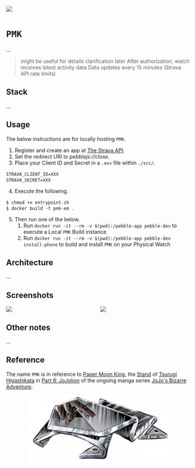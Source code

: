 [![](https://img.shields.io/badge/pmk_1.0.0-passing-green)](https://github.com/gongahkia/pmk/releases/tag/1.0.0) 

# `PMK`

...

> might be useful for details clarification later
> After authorization, watch receives latest activity data
> Data updates every 15 minutes (Strava API rate limits)

## Stack

...

## Usage

The below instructions are for locally hosting `PMK`.

1. Register and create an app at [The Strava API](https://developers.strava.com/).
2. Set the redirect URI to *pebblejs://close*.
3. Place your Client ID and Secret in a `.env` file within `./src/`.

```env
STRAVA_CLIENT_ID=XXX
STRAVA_SECRET=XXX
```

4. Execute the following.

```console
$ chmod +x entrypoint.sh
$ docker build -t pmk-em .
```

5. Then run one of the below.
    1. Run ```docker run -it --rm -v $(pwd):/pebble-app pebble-dev``` to execute a Local `PMK` Build instance.
    2. Run ```docker run -it --rm -v $(pwd):/pebble-app pebble-dev install-phone``` to build and install `PMK` on your Physical Watch 

## Architecture

...

## Screenshots

<div style="display: flex; justify-content: space-between;">
  <img src="./asset/reference/1.png" width="49%">
  <img src="./asset/reference/2.png" width="49%">
</div>

## Other notes

...

## Reference

The name `PMK` is in reference to [Paper Moon King](https://jojo.fandom.com/wiki/Paper_Moon_King), the [Stand](https://jojo.fandom.com/wiki/Stand) of [Tsurugi Higashikata](https://jojo.fandom.com/wiki/Tsurugi_Higashikata) in [Part 8: JoJolion](https://jojo.fandom.com/wiki/JoJolion) of the ongoing manga series [JoJo's Bizarre Adventure](https://jojowiki.com/JoJo_Wiki).

<div align="center">
    <img src="./asset/logo/paper_moon_king.webp" width="75%">
</div>